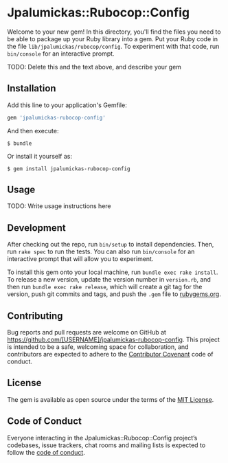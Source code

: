 # Jpalumickas::Rubocop::Config

Welcome to your new gem! In this directory, you'll find the files you need to be able to package up your Ruby library into a gem. Put your Ruby code in the file `lib/jpalumickas/rubocop/config`. To experiment with that code, run `bin/console` for an interactive prompt.

TODO: Delete this and the text above, and describe your gem

## Installation

Add this line to your application's Gemfile:

```ruby
gem 'jpalumickas-rubocop-config'
```

And then execute:

    $ bundle

Or install it yourself as:

    $ gem install jpalumickas-rubocop-config

## Usage

TODO: Write usage instructions here

## Development

After checking out the repo, run `bin/setup` to install dependencies. Then, run `rake spec` to run the tests. You can also run `bin/console` for an interactive prompt that will allow you to experiment.

To install this gem onto your local machine, run `bundle exec rake install`. To release a new version, update the version number in `version.rb`, and then run `bundle exec rake release`, which will create a git tag for the version, push git commits and tags, and push the `.gem` file to [rubygems.org](https://rubygems.org).

## Contributing

Bug reports and pull requests are welcome on GitHub at https://github.com/[USERNAME]/jpalumickas-rubocop-config. This project is intended to be a safe, welcoming space for collaboration, and contributors are expected to adhere to the [Contributor Covenant](http://contributor-covenant.org) code of conduct.

## License

The gem is available as open source under the terms of the [MIT License](https://opensource.org/licenses/MIT).

## Code of Conduct

Everyone interacting in the Jpalumickas::Rubocop::Config project’s codebases, issue trackers, chat rooms and mailing lists is expected to follow the [code of conduct](https://github.com/[USERNAME]/jpalumickas-rubocop-config/blob/master/CODE_OF_CONDUCT.md).
